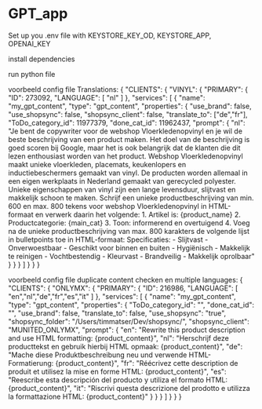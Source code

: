# GPT_app
Set up you .env file with KEYSTORE_KEY_OD, KEYSTORE_APP, OPENAI_KEY

install dependencies

run python file

voorbeeld config file Translations:
{
    "CLIENTS": {
        "VINYL": {
            "PRIMARY": {
                "ID": 273092,
                "LANGUAGE": [
                    "nl"
                ] 
            },
            "services": [
                {
                    "name": "my_gpt_content",
                    "type": "gpt_content",
                    "properties": {
                        "use_brand": false,
                        "use_shopsync": false,
                        "shopsync_client": false,
                        "translate_to": ["de","fr"],
                        "ToDo_category_id": 11977379,
                        "done_cat_id": 11962437,
                        "prompt": {
                            "nl":
                        "Je bent de copywriter voor de webshop Vloerkledenopvinyl en je wil de beste beschrijving van een product maken. Het doel van de beschrijving is goed scoren bij Google, maar het is ook belangrijk dat de klanten die dit lezen enthousiast worden van het product. Webshop Vloerkledenopvinyl maakt unieke vloerkleden, placemats, keukenlopers en inductiebeschermers gemaakt van vinyl. De producten worden allemaal in een eigen werkplaats in Nederland gemaakt van gerecycled polyester. Unieke eigenschappen van vinyl zijn een lange levensduur, slijtvast en makkelijk schoon te maken. Schrijf een unieke productbeschrijving van min. 600 en max. 800 tekens voor webshop Vloerkledenopvinyl in HTML-formaat en verwerk daarin het volgende: 1. Artikel is: {product_name} 2. Productcategorie: {main_cat} 3. Toon: informerend en overtuigend 4. Voeg na de unieke productbeschrijving van max. 800 karakters de volgende lijst in bulletpoints toe in HTML-formaat: Specificaties: - Slijtvast - Onverwoestbaar - Geschikt voor binnen en buiten - Hygiënisch - Makkelijk te reinigen - Vochtbestendig - Kleurvast - Brandveilig - Makkelijk oprolbaar"
                        }
                    }
                }
            ]
        }
    }
}

voorbeeld config file duplicate content checken en multiple languages:
{
    "CLIENTS": {
        "ONLYMX": {
            "PRIMARY": {
                "ID": 216986,
                "LANGUAGE": [
                    "en","nl","de","fr","es","it"
                ] 
            },
            "services": [
                {
                    "name": "my_gpt_content",
                    "type": "gpt_content",
                    "properties": {
                        "ToDo_category_id": "",
                        "done_cat_id": "",
                        "use_brand": false,
                        "translate_to": false,
                        "use_shopsync": "true",
                        "shopsync_folder": "/Users/timmatser/Dev/shopsync/",
                        "shopsync_client": "MUNITED_ONLYMX",
                        "prompt": {
                            "en": "Rewrite this product description and use HTML formatting: {product_content}",
                            "nl": "Herschrijf deze producttekst en gebruik hierbij HTML opmaak: {product_content}",
                            "de": "Mache diese Produktbeschreibung neu und verwende HTML-Formatierung: {product_content}",
                            "fr": "Réécrivez cette description de produit et utilisez la mise en forme HTML: {product_content}",
                            "es": "Reescribe esta descripción del producto y utiliza el formato HTML: {product_content}",
                            "it": "Riscrivi questa descrizione del prodotto e utilizza la formattazione HTML: {product_content}"
                        }
                        }
                    }
            ]
        }
    }
}